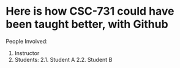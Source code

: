 # Here is how CSC-731 could have been taught better, with Github

People Involved:
1. Instructor
2. Students:
    2.1. Student A
    2.2. Student B


